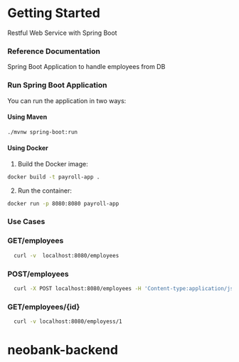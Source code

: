 # Getting Started
Restful Web Service with Spring Boot

### Reference Documentation

Spring Boot Application to handle employees from DB

### Run Spring Boot Application

You can run the application in two ways:

#### Using Maven
```bash
./mvnw spring-boot:run
```

#### Using Docker
1. Build the Docker image:
```bash
docker build -t payroll-app .
```

2. Run the container:
```bash
docker run -p 8080:8080 payroll-app
```

### Use Cases

### GET/employees
```bash
  curl -v  localhost:8080/employees 
```

### POST/employees
```bash
  curl -X POST localhost:8080/employees -H 'Content-type:application/json' -d '{"name": "Samwise Gamgee", "role": "gardener"}'
```

### GET/employees/{id}
```bash
  curl -v localhost:8080/employess/1
```
# neobank-backend
